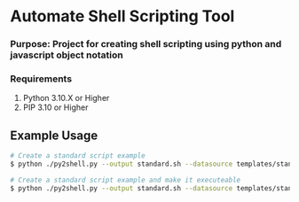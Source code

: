 # Automate Shell Scripting Tool
### Purpose: Project for creating shell scripting using python and javascript object notation

### Requirements
1. Python 3.10.X or Higher
2. PIP 3.10 or Higher

## Example Usage
``` sh
# Create a standard script example
$ python ./py2shell.py --output standard.sh --datasource templates/standard.json
```

``` sh
# Create a standard script example and make it executeable
$ python ./py2shell.py --output standard.sh --datasource templates/standard.json --exec
```

